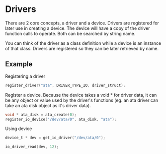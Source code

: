 # Drivers

There are 2 core concepts, a driver and a device. Drivers are registered
for later use in creating a device. The device will have a copy of the driver
function calls to operate. Both can be searched by string name.

You can think of the driver as a class definition while a device is an instance
of that class. Drivers are registered so they can be later retrieved by name.

## Example

Registering a driver

```c
register_driver("ata", DRIVER_TYPE_IO, driver_struct);
```

Register a device. Because the device takes a void * for driver data, it can be
any object or value used by the driver's functions (eg. an ata driver can take
an ata disk object as it's driver data).

```c
void * ata_disk = ata_create(0);
register_io_device("/dev/ata/0", ata_disk, "ata");
```

Using device

```c
device_t * dev = get_io_driver("/dev/ata/0");

io_driver_read(dev, 12);
```
